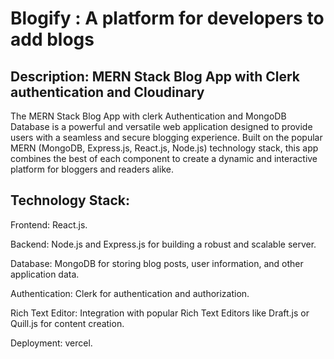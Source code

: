 # Blogify : A platform for developers to add blogs 
## Description: MERN Stack Blog App with Clerk authentication and Cloudinary

The MERN Stack Blog App with clerk Authentication and MongoDB Database is a powerful and versatile web application designed to provide users with a seamless and secure blogging experience. Built on the popular MERN (MongoDB, Express.js, React.js, Node.js) technology stack, this app combines the best of each component to create a dynamic and interactive platform for bloggers and readers alike.

## Technology Stack:

Frontend: React.js.

Backend: Node.js and Express.js for building a robust and scalable server.

Database: MongoDB for storing blog posts, user information, and other application data.

Authentication: Clerk for authentication and authorization.

Rich Text Editor: Integration with popular Rich Text Editors like Draft.js or Quill.js for content creation.

Deployment: vercel.


